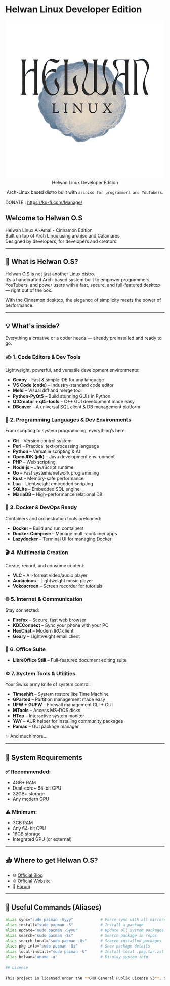 # Helwan Linux Developer Edition
<p align="center">
  <img src="https://github.com/helwan-linux/Helwan-Artwork/blob/main/icons/icon.png" alt="Helwan Linux" />
  <br>Helwan Linux Developer Edition
</p>

<p align="center">
  Arch-Linux based distro built with <code>archiso for programmers and YouTubers</code>.
</p>

DONATE : https://ko-fi.com/Manage/
## Welcome to Helwan O.S

Helwan Linux Al-Amal - Cinnamon Edition  
Built on top of Arch Linux using archiso and Calamares  
Designed by developers, for developers and creators

---

## 🚀 What is Helwan O.S?

Helwan O.S is not just another Linux distro.  
It’s a handcrafted Arch-based system built to empower programmers, YouTubers, and power users with a fast, secure, and full-featured desktop — right out of the box.  

With the Cinnamon desktop, the elegance of simplicity meets the power of performance.

---

## 💡 What's inside?

Everything a creative or a coder needs — already preinstalled and ready to go.

### ✍️ 1. Code Editors & Dev Tools
Lightweight, powerful, and versatile development environments:

- **Geany** – Fast & simple IDE for any language  
- **VS Code (code)** – Industry-standard code editor  
- **Meld** – Visual diff and merge tool  
- **Python-PyQt5** – Build stunning GUIs in Python  
- **QtCreator + qt5-tools** – C++ GUI development made easy  
- **DBeaver** – A universal SQL client & DB management platform

### 🧠 2. Programming Languages & Dev Environments
From scripting to system programming, everything’s here:

- **Git** – Version control system  
- **Perl** – Practical text-processing language  
- **Python** – Versatile scripting & AI  
- **OpenJDK (jdk)** – Java development environment  
- **PHP** – Web scripting  
- **Node.js** – JavaScript runtime  
- **Go** – Fast systems/network programming  
- **Rust** – Memory-safe performance  
- **Lua** – Lightweight embedded scripting  
- **SQLite** – Embedded SQL engine  
- **MariaDB** – High-performance relational DB

### 🐳 3. Docker & DevOps Ready
Containers and orchestration tools preloaded:

- **Docker** – Build and run containers  
- **Docker-Compose** – Manage multi-container apps  
- **Lazydocker** – Terminal UI for managing Docker

### 🎬 4. Multimedia Creation
Create, record, and consume content:

- **VLC** – All-format video/audio player  
- **Audacious** – Lightweight music player  
- **Vokoscreen** – Screen recorder for tutorials

### 🌐 5. Internet & Communication
Stay connected:

- **Firefox** – Secure, fast web browser  
- **KDEConnect** – Sync your phone with your PC  
- **HexChat** – Modern IRC client  
- **Geary** – Lightweight email client

### 📝 6. Office Suite
- **LibreOffice Still** – Full-featured document editing suite

### ⚙️ 7. System Tools & Utilities
Your Swiss army knife of system control:

- **Timeshift** – System restore like Time Machine  
- **GParted** – Partition management made easy  
- **UFW + GUFW** – Firewall management CLI + GUI  
- **MTools** – Access MS-DOS disks  
- **HTop** – Interactive system monitor  
- **YAY** – AUR helper for installing community packages  
- **Pamac** – GUI package manager

✨ And much more...

---

## 💾 System Requirements

### ✅ Recommended:
- 4GB+ RAM  
- Dual-core+ 64-bit CPU  
- 32GB+ storage  
- Any modern GPU

### ⚠️ Minimum:
- 3GB RAM  
- Any 64-bit CPU  
- 16GB storage  
- Integrated GPU (or external)

---

## 📥 Where to get Helwan O.S?

- 🌐 [Official Blog](https://helwan-linux.blogspot.com/)  
- 🌐 [Official Website](https://helwan-linux.mystrikingly.com/)  
- 🧵 [Forum](https://helwanlinux.createaforum.com/index.php)

---

## 🧪 Useful Commands (Aliases)

```bash
alias sync="sudo pacman -Syyy"            # Force sync with all mirrors
alias install="sudo pacman -S"            # Install a package
alias update="sudo pacman -Syyu"          # Update all system packages
alias search="sudo pacman -Ss"            # Search package in repos
alias search-local="sudo pacman -Qs"      # Search installed packages
alias pkg-info="sudo pacman -Qi"          # Show package details
alias local-install="sudo pacman -U"      # Install local .pkg.tar.zst
alias helwan="uname -a"                   # Display system info

## License

This project is licensed under the **GNU General Public License v3**. See the [LICENSE](LICENSE) file for more details.
